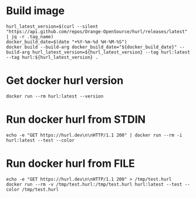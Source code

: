 # Build image

```
hurl_latest_version=$(curl --silent "https://api.github.com/repos/Orange-OpenSource/hurl/releases/latest" | jq -r .tag_name)
docker_build_date=$(date "+%Y-%m-%d %H-%M-%S")
docker build --build-arg docker_build_date="${docker_build_date}" --build-arg hurl_latest_version=${hurl_latest_version} --tag hurl:latest --tag hurl:${hurl_latest_version} .
```

# Get docker hurl version

```
docker run --rm hurl:latest --version
```

# Run docker hurl from STDIN

```
echo -e "GET https://hurl.dev\n\nHTTP/1.1 200" | docker run --rm -i hurl:latest --test --color
```

# Run docker hurl from FILE

```
echo -e "GET https://hurl.dev\n\nHTTP/1.1 200" > /tmp/test.hurl
docker run --rm -v /tmp/test.hurl:/tmp/test.hurl hurl:latest --test --color /tmp/test.hurl
```

